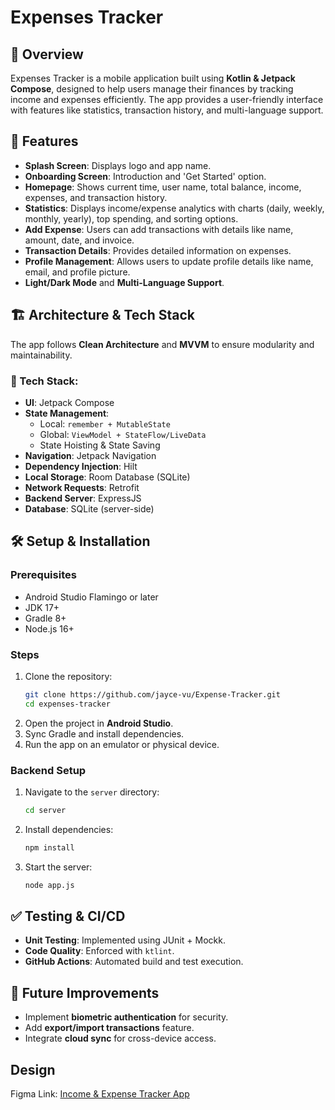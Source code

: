 # Expenses Tracker

## 📌 Overview
Expenses Tracker is a mobile application built using **Kotlin & Jetpack Compose**, designed to help users manage their finances by tracking income and expenses efficiently. The app provides a user-friendly interface with features like statistics, transaction history, and multi-language support.

## 🎯 Features
- **Splash Screen**: Displays logo and app name.
- **Onboarding Screen**: Introduction and 'Get Started' option.
- **Homepage**: Shows current time, user name, total balance, income, expenses, and transaction history.
- **Statistics**: Displays income/expense analytics with charts (daily, weekly, monthly, yearly), top spending, and sorting options.
- **Add Expense**: Users can add transactions with details like name, amount, date, and invoice.
- **Transaction Details**: Provides detailed information on expenses.
- **Profile Management**: Allows users to update profile details like name, email, and profile picture.
- **Light/Dark Mode** and **Multi-Language Support**.

## 🏗 Architecture & Tech Stack
The app follows **Clean Architecture** and **MVVM** to ensure modularity and maintainability.

### 📌 Tech Stack:
- **UI**: Jetpack Compose
- **State Management**:
  - Local: `remember + MutableState`
  - Global: `ViewModel + StateFlow/LiveData`
  - State Hoisting & State Saving
- **Navigation**: Jetpack Navigation
- **Dependency Injection**: Hilt
- **Local Storage**: Room Database (SQLite)
- **Network Requests**: Retrofit
- **Backend Server**: ExpressJS
- **Database**: SQLite (server-side)

## 🛠 Setup & Installation
### Prerequisites
- Android Studio Flamingo or later
- JDK 17+
- Gradle 8+
- Node.js 16+

### Steps
1. Clone the repository:
   ```bash
   git clone https://github.com/jayce-vu/Expense-Tracker.git
   cd expenses-tracker
   ```
2. Open the project in **Android Studio**.
3. Sync Gradle and install dependencies.
4. Run the app on an emulator or physical device.

### Backend Setup
1. Navigate to the `server` directory:
   ```bash
   cd server
   ```
2. Install dependencies:
   ```bash
   npm install
   ```
3. Start the server:
   ```bash
   node app.js
   ```

## ✅ Testing & CI/CD
- **Unit Testing**: Implemented using JUnit + Mockk.
- **Code Quality**: Enforced with `ktlint`.
- **GitHub Actions**: Automated build and test execution.

## 🚀 Future Improvements
- Implement **biometric authentication** for security.
- Add **export/import transactions** feature.
- Integrate **cloud sync** for cross-device access.

## Design
Figma Link: [Income & Expense Tracker App]([https://www.figma.com/design/IJtQYdPm2PQKRm103G9cgv/Income-%26-Expense-Tracker-App-(Community)-(Copy)?node-id=0-1&t=DgN7UoITdaIcrEvb-1](https://www.figma.com/design/IJtQYdPm2PQKRm103G9cgv/Income-%26-Expense-Tracker-App?node-id=0-1&t=1fWEn955ATXg8gsx-1))

